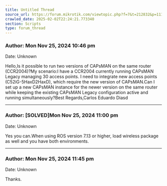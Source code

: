 ```yaml
---
title: Untitled Thread
source_url: https://forum.mikrotik.com/viewtopic.php?f=7&t=212832&p=1111178#p1111178
crawled_date: 2025-02-02T22:24:21.773340
section: Scripts
type: forum_thread
---
```


### Author: Mon Nov 25, 2024 10:46 pm
Date: Unknown

Hello,Is it possible to run two versions of CAPsMAN on the same router (CCR2004)?My scenario:I have a CCR2004 currently running CAPsMAN Legacy managing 30 access points. I need to integrate new access points (C52iG-5HaxD2HaxD), which require the new version of CAPsMAN.Can I set up a new CAPsMAN instance for the newer version on the same router while keeping the existing CAPsMAN Legacy configuration active and running simultaneously?Best Regards,Carlos Eduardo Diasd


---
### Author: [SOLVED]Mon Nov 25, 2024 11:00 pm
Date: Unknown

Yes you can.When using ROS version 7.13 or higher, load wireless package as well and you have both environments.


---
### Author: Mon Nov 25, 2024 11:45 pm
Date: Unknown

Thanks.

